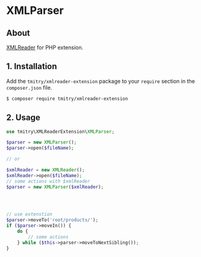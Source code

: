 # XMLParser

## About

[XMLReader](https://www.php.net/manual/ru/book.xmlreader.php) for PHP extension. 


## 1. Installation ##

Add the `tmitry/xmlreader-extension` package to your `require` section in the `composer.json` file.

``` bash
$ composer require tmitry/xmlreader-extension
```

## 2. Usage ##

```php
use tmitry\XMLReaderExtension\XMLParser;

$parser = new XMLParser();
$parser->open($fileName);

// or

$xmlReader = new XMLReader();
$xmlReader->open($fileName);
// some actions with $xmlReader
$parser = new XMLParser($xmlReader);


		
		
// use extenstion
$parser->moveTo('root/products/');
if ($parser->moveIn()) {
	do {
		// some actions
	} while ($this->parser->moveToNextSibling());
}
```
